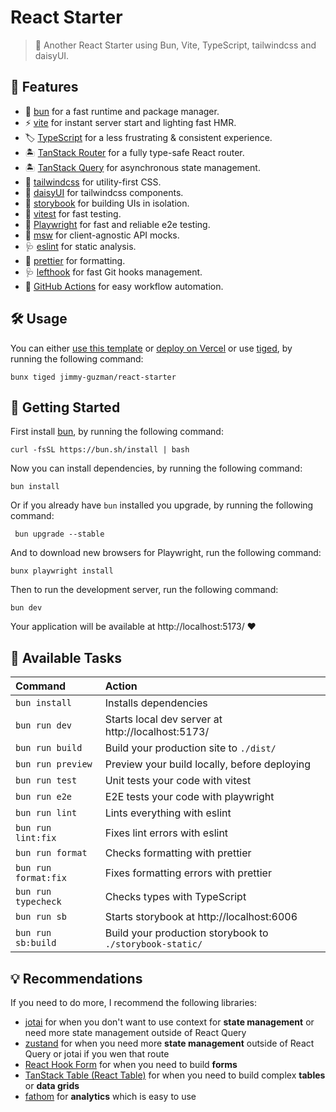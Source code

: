 # React Starter

> 🍱 Another React Starter using Bun, Vite, TypeScript, tailwindcss and daisyUI.

## 🐣 Features

- 🍞 [bun][bun] for a fast runtime and package manager.
- ⚡️ [vite][vite] for instant server start and lighting fast HMR.
- 🏷️ [TypeScript][TypeScript] for a less frustrating & consistent experience.
- 🏝️ [TanStack Router][TanStack Router] for a fully type-safe React router.
- 🏝️ [TanStack Query][TanStack Query] for asynchronous state management.
- 💄 [tailwindcss][tailwindcss] for utility-first CSS.
- 💄 [daisyUI](https://daisyui.com) for tailwindcss components.
- 🧱 [storybook][storybook] for building UIs in isolation.
- 🧪 [vitest][vitest] for fast testing.
- 🧪 [Playwright][Playwright] for fast and reliable e2e testing.
- 🧪 [msw](https://mswjs.io) for client-agnostic API mocks.
- 🩺 [eslint][eslint] for static analysis.
- 🎨 [prettier][prettier] for formatting.
- 🩺 [lefthook][lefthook] for fast Git hooks management.
- 👷 [GitHub Actions][GitHub Actions] for easy workflow automation.

## 🛠️ Usage

You can either [use this template](https://github.com/jimmy-guzman/react-starter/generate) or [deploy on Vercel](https://vercel.com/new/clone?repository-url=https%3A%2F%2Fgithub.com%2Fjimmy-guzman%2Freact-starter&project-name=my-awesome-react-project&repository-name=my-awesome-react-project) or use [tiged](https://github.com/tiged/tiged), by running the following command:

```
bunx tiged jimmy-guzman/react-starter
```

## 🏁 Getting Started

First install [bun](https://bun.sh/docs/installation), by running the following command:

```
curl -fsSL https://bun.sh/install | bash
```

Now you can install dependencies, by running the following command:

```
bun install
```

Or if you already have `bun` installed you upgrade, by running the following command:

```
 bun upgrade --stable
```

And to download new browsers for Playwright, run the following command:

```
bunx playwright install
```

Then to run the development server, run the following command:

```
bun dev
```

Your application will be available at http://localhost:5173/ ❤️

## 🧞 Available Tasks

| Command              | Action                                                   |
| :------------------- | :------------------------------------------------------- |
| `bun install`        | Installs dependencies                                    |
| `bun run dev`        | Starts local dev server at http://localhost:5173/        |
| `bun run build`      | Build your production site to `./dist/`                  |
| `bun run preview`    | Preview your build locally, before deploying             |
| `bun run test`       | Unit tests your code with vitest                         |
| `bun run e2e`        | E2E tests your code with playwright                      |
| `bun run lint`       | Lints everything with eslint                             |
| `bun run lint:fix`   | Fixes lint errors with eslint                            |
| `bun run format`     | Checks formatting with prettier                          |
| `bun run format:fix` | Fixes formatting errors with prettier                    |
| `bun run typecheck`  | Checks types with TypeScript                             |
| `bun run sb`         | Starts storybook at http://localhost:6006                |
| `bun run sb:build`   | Build your production storybook to `./storybook-static/` |

## 💡 Recommendations

If you need to do more, I recommend the following libraries:

- [jotai](https://jotai.org) for when you don't want to use context for **state management** or need more state management outside of React Query
- [zustand](https://github.com/pmndrs/zustand) for when you need more **state management** outside of React Query or jotai if you wen that route
- [React Hook Form](https://react-hook-form.com) for when you need to build **forms**
- [TanStack Table (React Table)](https://tanstack.com/table/v8) for when you need to build complex **tables** or **data grids**
- [fathom](https://usefathom.com) for **analytics** which is easy to use

<!-- features references start -->

[vite]: https://vitejs.dev
[react]: https://react.dev
[TypeScript]: https://www.typescriptlang.org
[tailwindcss]: https://tailwindcss.com
[storybook]: https://storybook.js.org
[eslint]: https://eslint.org
[vitest]: https://vitest.dev/guide/why.html
[Testing Library]: https://testing-library.com/docs/guiding-principles
[Playwright]: https://playwright.dev
[prettier]: https://prettier.io
[bun]: https://bun.sh
[GitHub Actions]: https://github.com/features/actions
[lefthook]: https://github.com/evilmartians/lefthook
[TanStack Router]: https://tanstack.com/router/v1
[TanStack Query]: https://tanstack.com/query/v5

<!-- features references end -->
